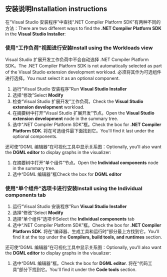 ## <a name="installation-instructions"></a><span data-ttu-id="a5f57-101">安装说明</span><span class="sxs-lookup"><span data-stu-id="a5f57-101">Installation instructions</span></span> 

<span data-ttu-id="a5f57-102">在“Visual Studio 安装程序”中查找“.NET Compiler Platform SDK”有两种不同的方法：</span><span class="sxs-lookup"><span data-stu-id="a5f57-102">There are two different ways to find the **.NET Compiler Platform SDK** in the **Visual Studio Installer**:</span></span>

### <a name="install-using-the-workloads-view"></a><span data-ttu-id="a5f57-103">使用“工作负荷”视图进行安装</span><span class="sxs-lookup"><span data-stu-id="a5f57-103">Install using the Workloads view</span></span>

<span data-ttu-id="a5f57-104">Visual Studio 扩展开发工作负荷中不会自动选择 .NET Compiler Platform SDK。</span><span class="sxs-lookup"><span data-stu-id="a5f57-104">The .NET Compiler Platform SDK is not automatically selected as part of the Visual Studio extension development workload.</span></span> <span data-ttu-id="a5f57-105">必须将其作为可选组件进行选择。</span><span class="sxs-lookup"><span data-stu-id="a5f57-105">You must select it as an optional component.</span></span>

1. <span data-ttu-id="a5f57-106">运行“Visual Studio 安装程序”</span><span class="sxs-lookup"><span data-stu-id="a5f57-106">Run **Visual Studio Installer**</span></span> 
1. <span data-ttu-id="a5f57-107">选择“修改”</span><span class="sxs-lookup"><span data-stu-id="a5f57-107">Select **Modify**</span></span> 
1. <span data-ttu-id="a5f57-108">检查“Visual Studio 扩展开发”工作负荷。</span><span class="sxs-lookup"><span data-stu-id="a5f57-108">Check the **Visual Studio extension development** workload.</span></span>
1. <span data-ttu-id="a5f57-109">在摘要树中打开“Visual Studio 扩展开发”节点。</span><span class="sxs-lookup"><span data-stu-id="a5f57-109">Open the **Visual Studio extension development** node in the summary tree.</span></span>
1. <span data-ttu-id="a5f57-110">选中“.NET Compiler Platform SDK”框。</span><span class="sxs-lookup"><span data-stu-id="a5f57-110">Check the box for **.NET Compiler Platform SDK**.</span></span> <span data-ttu-id="a5f57-111">将在可选组件最下面找到它。</span><span class="sxs-lookup"><span data-stu-id="a5f57-111">You'll find it last under the optional components.</span></span>

<span data-ttu-id="a5f57-112">还可使“DGML 编辑器”在可视化工具中显示关系图：</span><span class="sxs-lookup"><span data-stu-id="a5f57-112">Optionally, you'll also want the **DGML editor** to display graphs in the visualizer:</span></span>

1. <span data-ttu-id="a5f57-113">在摘要树中打开“单个组件”节点。</span><span class="sxs-lookup"><span data-stu-id="a5f57-113">Open the **Individual components** node in the summary tree.</span></span>
1. <span data-ttu-id="a5f57-114">选中“DGML 编辑器”框</span><span class="sxs-lookup"><span data-stu-id="a5f57-114">Check the box for **DGML editor**</span></span>

### <a name="install-using-the-individual-components-tab"></a><span data-ttu-id="a5f57-115">使用“单个组件”选项卡进行安装</span><span class="sxs-lookup"><span data-stu-id="a5f57-115">Install using the Individual components tab</span></span>

1. <span data-ttu-id="a5f57-116">运行“Visual Studio 安装程序”</span><span class="sxs-lookup"><span data-stu-id="a5f57-116">Run **Visual Studio Installer**</span></span> 
1. <span data-ttu-id="a5f57-117">选择“修改”</span><span class="sxs-lookup"><span data-stu-id="a5f57-117">Select **Modify**</span></span> 
1. <span data-ttu-id="a5f57-118">选择“单个组件”选项卡</span><span class="sxs-lookup"><span data-stu-id="a5f57-118">Select the **Individual components** tab</span></span> 
1. <span data-ttu-id="a5f57-119">选中“.NET Compiler Platform SDK”框。</span><span class="sxs-lookup"><span data-stu-id="a5f57-119">Check the box for **.NET Compiler Platform SDK**.</span></span> <span data-ttu-id="a5f57-120">将在“编译器、生成工具和运行时”部分最上方找到它。</span><span class="sxs-lookup"><span data-stu-id="a5f57-120">You'll find it at the top under the **Compilers, build tools, and runtimes** section.</span></span>

<span data-ttu-id="a5f57-121">还可使“DGML 编辑器”在可视化工具中显示关系图：</span><span class="sxs-lookup"><span data-stu-id="a5f57-121">Optionally, you'll also want the **DGML editor** to display graphs in the visualizer:</span></span>

1. <span data-ttu-id="a5f57-122">选中“DGML 编辑器”框。</span><span class="sxs-lookup"><span data-stu-id="a5f57-122">Check the box for **DGML editor**.</span></span> <span data-ttu-id="a5f57-123">将在“代码工具”部分下找到它。</span><span class="sxs-lookup"><span data-stu-id="a5f57-123">You'll find it under the **Code tools** section.</span></span>
